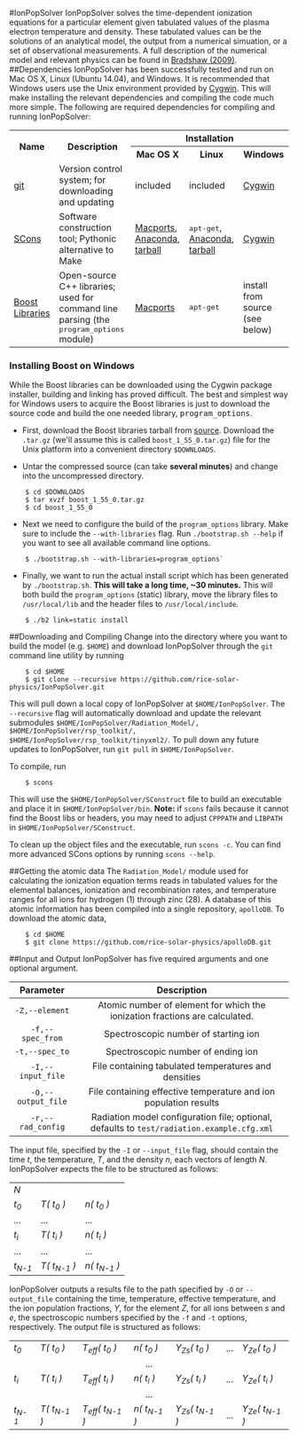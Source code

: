 #IonPopSolver
IonPopSolver solves the time-dependent ionization equations for a particular element given tabulated values of the plasma electron temperature and density. These tabulated values can be the solutions of an analytical model, the output from a numerical simuation, or a set of observational measurements. A full description of the numerical model and relevant physics can be found in [Bradshaw (2009)](http://adsabs.harvard.edu/abs/2009A%26A...502..409B).
##Dependencies
IonPopSolver has been successfully tested and run on Mac OS X, Linux (Ubuntu 14.04), and Windows. It is recommended that Windows users use the Unix environment provided by <a href="https://www.cygwin.com/">Cygwin</a>. This will make installing the relevant dependencies and compiling the code much more simple. The following are required dependencies for compiling and running IonPopSolver:
 
<table>
  <tr>
    <th align="center" rowspan="2">Name</th>
    <th align="center" rowspan="2">Description</th>
	<th align="center" colspan="3">Installation</th>
  </tr>
  <tr>
    <th align="center">Mac OS X</th>
	<th align="center">Linux</th>
	<th align="center">Windows</th>
  </tr>
  <tr>
	  <td><a href="https://git-scm.com/">git</a></td>
	  <td>Version control system; for downloading and updating</td>
	  <td>included</td>
	  <td>included</td>
	  <td><a href="https://www.cygwin.com/">Cygwin</a></td>
  </tr>
  <tr>
	  <td><a href="http://scons.org/">SCons</a></td>
	  <td>Software construction tool; Pythonic alternative to Make</td>
	  <td><a href="https://www.macports.org/">Macports</a>, <a href="https://www.continuum.io/downloads">Anaconda</a>, <a href="http://scons.org/pages/download.html">tarball</a></td>
	  <td><tt>apt-get</tt>, <a href="https://www.continuum.io/downloads">Anaconda</a>, <a href="http://scons.org/pages/download.html">tarball</a></td>
	  <td><a href="https://www.cygwin.com/">Cygwin</a></td>
  </tr>
  <tr>
	  <td><a href="http://www.boost.org/">Boost Libraries</a></td>
	  <td>Open-source C++ libraries; used for command line parsing (the <tt>program_options</tt> module)</td>
	  <td><a href="https://www.macports.org/">Macports</a></td>
	  <td><tt>apt-get</tt></td>
	  <td>install from source (see below)</td>
  </tr>
</table>
 
### Installing Boost on Windows
While the Boost libraries can be downloaded using the Cygwin package installer, building and linking has proved difficult. The best and simplest way for Windows users to acquire the Boost libraries is just to download the source code and build the one needed library, <tt>program_options</tt>.

+ First, download the Boost libraries tarball from [source](http://www.boost.org/users/history/version_1_55_0.html). Download the `.tar.gz` (we'll assume this is called `boost_1_55_0.tar.gz`) file for the Unix platform into a convenient directory `$DOWNLOADS`. 

+ Untar the compressed source (can take __several minutes__) and change into the uncompressed directory.
```Shell
    $ cd $DOWNLOADS
    $ tar xvzf boost_1_55_0.tar.gz
	$ cd boost_1_55_0
```

+ Next we need to configure the build of the `program_options` library. Make sure to include the `--with-libraries` flag. Run `./bootstrap.sh --help` if you want to see all available command line options.
```Shell
    $ ./bootstrap.sh --with-libraries=program_options`
```

+ Finally, we want to run the actual install script which has been generated by `./bootstrap.sh`. __This will take a long time, ~30 minutes.__ This will both build the `program_options` (static) library, move the library files to `/usr/local/lib` and the header files to `/usr/local/include`.
```Shell
    $ ./b2 link=static install
``` 

##Downloading and Compiling
Change into the directory where you want to build the model (e.g. `$HOME`) and download IonPopSolver through the `git` command line utility by running
```Shell
    $ cd $HOME
    $ git clone --recursive https://github.com/rice-solar-physics/IonPopSolver.git
```
This will pull down a local copy of IonPopSolver at `$HOME/IonPopSolver`. The `--recursive` flag will automatically download and update the relevant submodules `$HOME/IonPopSolver/Radiation_Model/, $HOME/IonPopSolver/rsp_toolkit/, $HOME/IonPopSolver/rsp_toolkit/tinyxml2/`. To pull down any future updates to IonPopSolver, run `git pull` in `$HOME/IonPopSolver`.

To compile, run
```Shell
    $ scons
```
This will use the `$HOME/IonPopSolver/SConstruct` file to build an executable and place it in `$HOME/IonPopSolver/bin`. __Note:__ if `scons` fails because it cannot find the Boost libs or headers, you may need to adjust `CPPPATH` and `LIBPATH` in `$HOME/IonPopSolver/SConstruct`.

To clean up the object files and the executable, run `scons -c`. You can find more advanced SCons options by running `scons --help`.

##Getting the atomic data
The `Radiation_Model/` module used for calculating the ionization equation terms reads in tabulated values for the elemental balances, ionization and recombination rates, and temperature ranges for all ions for hydrogen (1) through zinc (28). A database of this atomic information has been compiled into a single repository, `apolloDB`. To download the atomic data,
```Shell
    $ cd $HOME
    $ git clone https://github.com/rice-solar-physics/apolloDB.git
```

##Input and Output
IonPopSolver has five required arguments and one optional argument.

| Parameter | Description |
|:---------:|:-----------:|
| `-Z,--element` | Atomic number of element for which the ionization fractions are calculated. |
| `-f,--spec_from` | Spectroscopic number of starting ion |
| `-t,--spec_to` | Spectroscopic number of ending ion |
| `-I,--input_file` | File containing tabulated temperatures and densities |
| `-O,--output_file` | File containing effective temperature and ion population results |
| `-r,--rad_config` | Radiation model configuration file; optional, defaults to `test/radiation.example.cfg.xml` |

The input file, specified by the `-I` or `--input_file` flag, should contain the time _t_, the temperature, _T_, and the density _n_, each vectors of length _N_. IonPopSolver expects the file to be structured as follows:

<table style="float: center">
 <tr>
	  <td colspan="3"><i>N</i></td>
 </tr>
 <tr>
	  <td><i>t<sub>0</sub></i></td>
	  <td><i>T( t<sub>0</sub> )</i></td>
	  <td><i>n( t<sub>0</sub> )</i></td>
 </tr>
 <tr>
	 <td>...</td>
	 <td>...</td>
	 <td>...</td>
 </tr>
 <tr>
  <td><i>t<sub>i</sub></i></td>
  <td><i>T( t<sub>i</sub> )</i></td>
  <td><i>n( t<sub>i</sub> )</i></td>
 </tr>
 <tr>
	 <td>...</td>
	 <td>...</td>
	 <td>...</td>
 </tr>
 <tr>
  <td><i>t<sub>N-1</sub></i></td>
  <td><i>T( t<sub>N-1</sub> )</i></td>
  <td><i>n( t<sub>N-1</sub> )</i></td>
 </tr>
</table>

IonPopSolver outputs a results file to the path specified by `-O` or `--output_file` containing the time, temperature, effective temperature, and the ion population fractions, _Y_, for the element _Z_, for all ions between _s_ and _e_, the spectroscopic numbers specified by the `-f` and `-t` options, respectively. The output file is structured as follows:

<table style="float: center">
 <tr>
	  <td><i>t<sub>0</sub></i></td>
	  <td><i>T( t<sub>0</sub> )</i></td>
	  <td><i>T<sub>eff</sub>( t<sub>0</sub> )</i></td>
	  <td><i>n( t<sub>0</sub> )</i></td>
	  <td><i>Y<sub>Zs</sub>( t<sub>0</sub> )</i></td>
	  <td>...</td>
	  <td><i>Y<sub>Ze</sub>( t<sub>0</sub> )</i></td>
 </tr>
 <tr>
	 <td align="center" colspan="7">...</td>
 </tr>
 <tr>
  <td><i>t<sub>i</sub></i></td>
  <td><i>T( t<sub>i</sub> )</i></td>
  <td><i>T<sub>eff</sub>( t<sub>i</sub> )</i></td>
  <td><i>n( t<sub>i</sub> )</i></td>
  <td><i>Y<sub>Zs</sub>( t<sub>i</sub> )</i></td>
  <td>...</td>
  <td><i>Y<sub>Ze</sub>( t<sub>i</sub> )</i></td>
 </tr>
 <tr>
	 <td align="center" colspan="7">...</td>
 </tr>
 <tr>
  <td><i>t<sub>N-1</sub></i></td>
  <td><i>T( t<sub>N-1</sub> )</i></td>
  <td><i>T<sub>eff</sub>( t<sub>N-1</sub> )</i></td>
  <td><i>n( t<sub>N-1</sub> )</i></td>
  <td><i>Y<sub>Zs</sub>( t<sub>N-1</sub> )</i></td>
  <td>...</td>
  <td><i>Y<sub>Ze</sub>( t<sub>N-1</sub> )</i></td>
 </tr>
</table>
